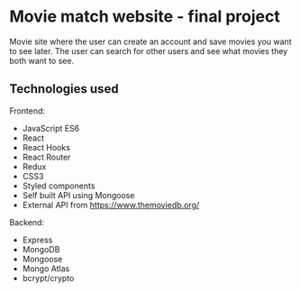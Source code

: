 # Movie match website - final project

Movie site where the user can create an account and save movies you want to see later. The user can search for other users and see what movies they both want to see.


## Technologies used

Frontend:

- JavaScript ES6
- React
- React Hooks
- React Router
- Redux
- CSS3
- Styled components
- Self built API using Mongoose
- External API from https://www.themoviedb.org/ 

Backend:

- Express
- MongoDB
- Mongoose
- Mongo Atlas
- bcrypt/crypto
